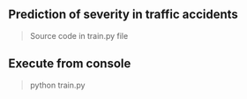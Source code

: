 ## Prediction of severity in traffic accidents
>Source code in train.py file


## Execute from console
>python train.py
